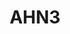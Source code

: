---
schema: default
title: AHN3
organization: Rijkswaterstaat
notes: "Actual heights in the Netherlands.\r\n\r\nAbove links will redirect you the the PDOK website."
resources:
  - name: 2m DEM
    url: 'https://www.pdok.nl/nl/ahn3-downloads'
    format: json
  - name: 5m DEM
    url: 'https://www.pdok.nl/nl/ahn3-downloads'
    format: api
  - name: LAZ
    url: 'https://www.pdok.nl/nl/ahn3-downloads'
    format: csv
license: ''
maintainer: ''
maintainer_email: ''
---
